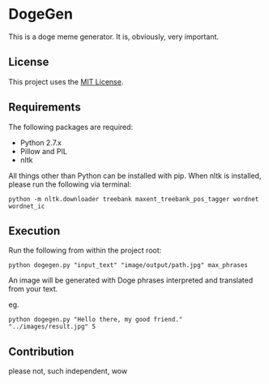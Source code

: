 # DogeGen

This is a doge meme generator. It is, obviously, very important.

## License

This project uses the [MIT License](LICENSE).

## Requirements

The following packages are required:

* Python 2.7.x
* Pillow and PIL
* nltk

All things other than Python can be installed with pip.
When nltk is installed, please run the following via terminal:

```
python -m nltk.downloader treebank maxent_treebank_pos_tagger wordnet wordnet_ic
```

## Execution

Run the following from within the project root:

```
python dogegen.py "input_text" "image/output/path.jpg" max_phrases
```

An image will be generated with Doge phrases interpreted and translated from your text.

eg.

```
python dogegen.py "Hello there, my good friend." "../images/result.jpg" 5
```

## Contribution

please not, such independent, wow
